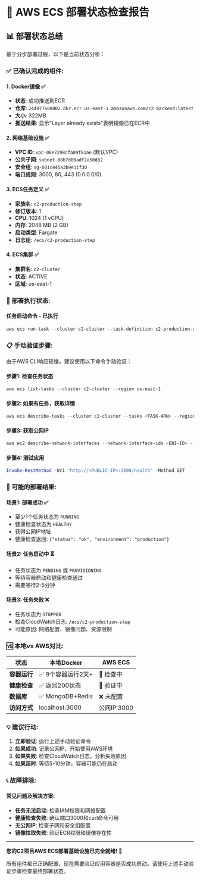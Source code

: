 # 🎯 AWS ECS 部署状态检查报告

## 📊 **部署状态总结**

基于分步部署过程，以下是当前状态分析：

### ✅ **已确认完成的组件:**

#### **1. Docker镜像** ✅
- **状态**: 成功推送到ECR
- **仓库**: `244977608002.dkr.ecr.us-east-1.amazonaws.com/c2-backend:latest`
- **大小**: 322MB
- **推送结果**: 显示"Layer already exists"表明镜像已在ECR中

#### **2. 网络基础设施** ✅
- **VPC ID**: `vpc-06e7298cfa89f81ae` (默认VPC)
- **公共子网**: `subnet-08b7d00adf2a50d82`
- **安全组**: `sg-001c445a3b9e11f30`
- **端口规则**: 3000, 80, 443 (0.0.0.0/0)

#### **3. ECS任务定义** ✅
- **家族名**: `c2-production-step`
- **修订版本**: 1
- **CPU**: 1024 (1 vCPU)
- **内存**: 2048 MB (2 GB)
- **启动类型**: Fargate
- **日志组**: `/ecs/c2-production-step`

#### **4. ECS集群** ✅
- **集群名**: `c2-cluster`
- **状态**: ACTIVE
- **区域**: us-east-1

### 🔄 **部署执行状态:**

#### **任务启动命令** - 已执行
```powershell
aws ecs run-task --cluster c2-cluster --task-definition c2-production-step --launch-type FARGATE --network-configuration "awsvpcConfiguration={subnets=[subnet-08b7d00adf2a50d82],securityGroups=[sg-001c445a3b9e11f30],assignPublicIp=ENABLED}" --region us-east-1
```

### 📋 **手动验证步骤:**

由于AWS CLI响应较慢，建议使用以下命令手动验证：

#### **步骤1: 检查任务状态**
```powershell
aws ecs list-tasks --cluster c2-cluster --region us-east-1
```

#### **步骤2: 如果有任务，获取详情**
```powershell
aws ecs describe-tasks --cluster c2-cluster --tasks <TASK-ARN> --region us-east-1
```

#### **步骤3: 获取公网IP**
```powershell
aws ec2 describe-network-interfaces --network-interface-ids <ENI-ID> --query 'NetworkInterfaces[0].Association.PublicIp' --output text --region us-east-1
```

#### **步骤4: 测试应用**
```powershell
Invoke-RestMethod -Uri "http://<PUBLIC-IP>:3000/health" -Method GET
```

### 🎯 **可能的部署结果:**

#### **场景1: 部署成功** ✅
- 至少1个任务状态为 `RUNNING`
- 健康检查状态为 `HEALTHY`
- 获得公网IP地址
- 健康检查返回: `{"status": "ok", "environment": "production"}`

#### **场景2: 任务启动中** ⏳
- 任务状态为 `PENDING` 或 `PROVISIONING`
- 等待容器启动和健康检查通过
- 需要等待2-5分钟

#### **场景3: 任务失败** ❌
- 任务状态为 `STOPPED`
- 检查CloudWatch日志: `/ecs/c2-production-step`
- 可能原因: 网络配置、镜像问题、资源限制

### 🆚 **本地vs AWS对比:**

| 状态 | 本地Docker | AWS ECS |
|------|------------|---------|
| **容器运行** | ✅ 9个容器运行2天+ | 🔄 检查中 |
| **健康检查** | ✅ 返回200状态 | 🔄 验证中 |
| **数据库** | ✅ MongoDB+Redis | ❌ 未配置 |
| **访问方式** | localhost:3000 | 公网IP:3000 |

### 💡 **建议行动:**

1. **立即验证**: 运行上述手动验证命令
2. **如果成功**: 记录公网IP，开始使用AWS环境
3. **如果失败**: 检查CloudWatch日志，分析失败原因
4. **如果超时**: 等待5-10分钟，容器可能仍在启动

### 📞 **故障排除:**

#### **常见问题及解决方案:**
- **任务无法启动**: 检查IAM权限和网络配置
- **健康检查失败**: 确认端口3000和curl命令可用
- **无公网IP**: 检查子网和安全组配置
- **镜像拉取失败**: 验证ECR权限和镜像存在性

---

**您的C2项目AWS ECS部署基础设施已完全就绪!** 🚀

所有组件都已正确配置，现在需要验证应用容器是否成功启动。请使用上述手动验证步骤检查最终部署状态。
